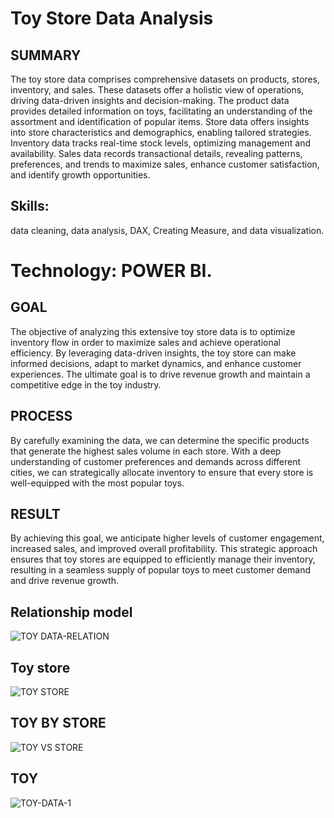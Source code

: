 # Toy Store Data Analysis

## SUMMARY 
The toy store data comprises comprehensive datasets on products, stores, inventory, and sales. These datasets offer a holistic view of operations, driving data-driven insights and decision-making. The product data provides detailed information on toys, facilitating an understanding of the assortment and identification of popular items. Store data offers insights into store characteristics and demographics, enabling tailored strategies. Inventory data tracks real-time stock levels, optimizing management and availability. Sales data records transactional details, revealing patterns, preferences, and trends to maximize sales, enhance customer satisfaction, and identify growth opportunities.

## Skills: 
data cleaning, data analysis, DAX, Creating Measure, and data visualization.

# Technology: POWER BI.

## GOAL 
The objective of analyzing this extensive toy store data is to optimize inventory flow in order to maximize sales and achieve operational efficiency. By leveraging data-driven insights, the toy store can make informed decisions, adapt to market dynamics, and enhance customer experiences. The ultimate goal is to drive revenue growth and maintain a competitive edge in the toy industry.

## PROCESS 
By carefully examining the data, we can determine the specific products that generate the highest sales volume in each store. With a deep understanding of customer preferences and demands across different cities, we can strategically allocate inventory to ensure that every store is well-equipped with the most popular toys.

## RESULT 
By achieving this goal, we anticipate higher levels of customer engagement, increased sales, and improved overall profitability. This strategic approach ensures that toy stores are equipped to efficiently manage their inventory, resulting in a seamless supply of popular toys to meet customer demand and drive revenue growth.

## Relationship model 
![TOY DATA-RELATION](https://github.com/YounamS/Power_BI_project/assets/40123305/132b7d42-b624-44de-91a4-9c8b2d83c574)

## Toy store
![TOY STORE](https://github.com/YounamS/Power_BI_project/assets/40123305/28cc1547-5b79-485f-b6a3-fe22d22b46dd)

## TOY BY STORE 
![TOY VS STORE](https://github.com/YounamS/Power_BI_project/assets/40123305/e7ca2577-d232-41cc-b70c-790a07db1e8b)

##  TOY 
![TOY-DATA-1](https://github.com/YounamS/Power_BI_project/assets/40123305/a682ae00-4a92-4142-b3dd-199d28c74b29)
